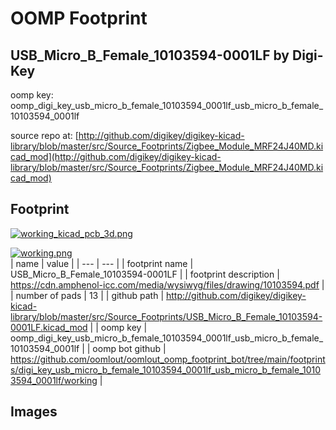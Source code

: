 # OOMP Footprint  
## USB_Micro_B_Female_10103594-0001LF  by Digi-Key  
  
oomp key: oomp_digi_key_usb_micro_b_female_10103594_0001lf_usb_micro_b_female_10103594_0001lf  
  
source repo at: [http://github.com/digikey/digikey-kicad-library/blob/master/src/Source_Footprints/Zigbee_Module_MRF24J40MD.kicad_mod](http://github.com/digikey/digikey-kicad-library/blob/master/src/Source_Footprints/Zigbee_Module_MRF24J40MD.kicad_mod)  
## Footprint  
  
[![working_kicad_pcb_3d.png](working_kicad_pcb_3d_600.png)](working_kicad_pcb_3d.png)  
  
[![working.png](working_600.png)](working.png)  
| name | value | 
| --- | --- | 
| footprint name | USB_Micro_B_Female_10103594-0001LF | 
| footprint description | https://cdn.amphenol-icc.com/media/wysiwyg/files/drawing/10103594.pdf | 
| number of pads | 13 | 
| github path | http://github.com/digikey/digikey-kicad-library/blob/master/src/Source_Footprints/USB_Micro_B_Female_10103594-0001LF.kicad_mod | 
| oomp key | oomp_digi_key_usb_micro_b_female_10103594_0001lf_usb_micro_b_female_10103594_0001lf | 
| oomp bot github | https://github.com/oomlout/oomlout_oomp_footprint_bot/tree/main/footprints/digi_key_usb_micro_b_female_10103594_0001lf_usb_micro_b_female_10103594_0001lf/working | 
## Images  
